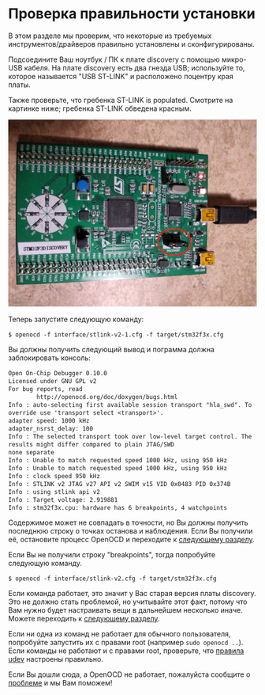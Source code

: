 # Проверка правильности установки

В этом разделе мы проверим, что некоторые из требуемых инструментов/драйверов
правильно установлены и сконфигурированы.

Подсоедините Ваш ноутбук / ПК к плате discovery с помощью микро-USB кабеля.
На плате discovery есть два гнезда USB; используйте то, которое называется "USB ST-LINK" и
расположено поцентру края платы.

Также проверьте, что гребенка ST-LINK is populated. Смотрите на картинке
ниже; гребенка ST-LINK обведена красным.

<p align="center">
<img title="Connected discovery board" src="../../assets/verify.jpeg">
</p>

Теперь запустите следующую команду:

``` console
$ openocd -f interface/stlink-v2-1.cfg -f target/stm32f3x.cfg
```

Вы должны получить следующий вывод и пограмма должна заблокировать консоль:

``` text
Open On-Chip Debugger 0.10.0
Licensed under GNU GPL v2
For bug reports, read
        http://openocd.org/doc/doxygen/bugs.html
Info : auto-selecting first available session transport "hla_swd". To override use 'transport select <transport>'.
adapter speed: 1000 kHz
adapter_nsrst_delay: 100
Info : The selected transport took over low-level target control. The results might differ compared to plain JTAG/SWD
none separate
Info : Unable to match requested speed 1000 kHz, using 950 kHz
Info : Unable to match requested speed 1000 kHz, using 950 kHz
Info : clock speed 950 kHz
Info : STLINK v2 JTAG v27 API v2 SWIM v15 VID 0x0483 PID 0x374B
Info : using stlink api v2
Info : Target voltage: 2.919881
Info : stm32f3x.cpu: hardware has 6 breakpoints, 4 watchpoints
```

Содержимое может не совпадать в точности, но Вы должны получить последнюю строку
о точках останова и наблюдения. Если Вы получили её, остановите процесс OpenOCD 
и переходите к [следующему разделу][next section].

[next section]: ../hardware.md

Если Вы не получили строку "breakpoints", тогда попробуйте следующую команду.

``` console
$ openocd -f interface/stlink-v2.cfg -f target/stm32f3x.cfg
```

Если команда работает, это значит у Вас старая версия платы
discovery. Это не должно стать проблемой, но учитывайте этот факт, потому что
Вам нужно будет настраивать вещи в дальнейшем несколько иначе. Можете переходить к
[следующему разделу][next section].

Если ни одна из команд не работает для обычного пользователя, попробуйте запустить их с
правами root (например `sudo openocd ..`). Если команды не работают и с правами root,
проверьте, что [правила udev][udev rules] настроены правильно.

[udev rules]: linux.md#udev-rules

Если Вы дошли сюда, а OpenOCD не работает, пожалуйста сообщите о [проблеме][an issue]
и мы Вам поможем!

[an issue]: https://github.com/rust-embedded/book/issues
